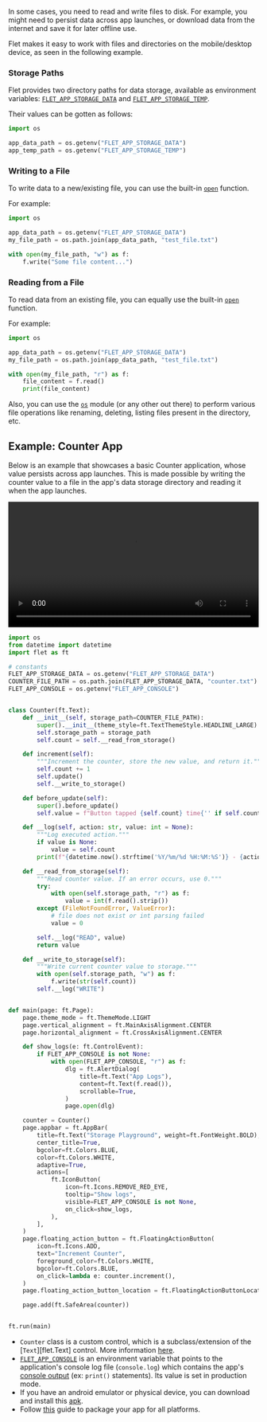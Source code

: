 In some cases, you need to read and write files to disk.
For example, you might need to persist data across app launches, or download data from the internet and save it for later offline use.

Flet makes it easy to work with files and directories on the mobile/desktop device, as seen in the following example.

### Storage Paths

Flet provides two directory paths for data storage, available as environment variables:
[`FLET_APP_STORAGE_DATA`](../unclassified/environment-variables.md#flet_app_storage_data) and
[`FLET_APP_STORAGE_TEMP`](../unclassified/environment-variables.md#flet_app_storage_temp).

Their values can be gotten as follows:

```python
import os

app_data_path = os.getenv("FLET_APP_STORAGE_DATA")
app_temp_path = os.getenv("FLET_APP_STORAGE_TEMP")
```

### Writing to a File

To write data to a new/existing file, you can use the built-in [`open`](https://docs.python.org/3/library/functions.html#open) function.

For example:

```python
import os

app_data_path = os.getenv("FLET_APP_STORAGE_DATA")
my_file_path = os.path.join(app_data_path, "test_file.txt")

with open(my_file_path, "w") as f:
    f.write("Some file content...")
```

### Reading from a File

To read data from an existing file, you can equally use the built-in [`open`](https://docs.python.org/3/library/functions.html#open) function.

For example:

```python
import os

app_data_path = os.getenv("FLET_APP_STORAGE_DATA")
my_file_path = os.path.join(app_data_path, "test_file.txt")

with open(my_file_path, "r") as f:
    file_content = f.read()
    print(file_content)
```

Also, you can use the [`os`](https://docs.python.org/3/library/os.html) module (or any other out there) to perform various file operations like renaming, deleting, listing files present in the directory, etc.

## Example: Counter App

Below is an example that showcases a basic Counter application, whose value persists across app launches.
This is made possible by writing the counter value to a file in the app's data storage directory and reading it when the app launches.

<video controls width="100%">
  <source src="https://github.com/ndonkoHenri/flet-storage-cookbook/raw/refs/heads/main/video-demo.mp4" type="video/mp4"/>
</video>

```python
import os
from datetime import datetime
import flet as ft

# constants
FLET_APP_STORAGE_DATA = os.getenv("FLET_APP_STORAGE_DATA")
COUNTER_FILE_PATH = os.path.join(FLET_APP_STORAGE_DATA, "counter.txt")
FLET_APP_CONSOLE = os.getenv("FLET_APP_CONSOLE")


class Counter(ft.Text):
    def __init__(self, storage_path=COUNTER_FILE_PATH):
        super().__init__(theme_style=ft.TextThemeStyle.HEADLINE_LARGE)
        self.storage_path = storage_path
        self.count = self.__read_from_storage()

    def increment(self):
        """Increment the counter, store the new value, and return it."""
        self.count += 1
        self.update()
        self.__write_to_storage()

    def before_update(self):
        super().before_update()
        self.value = f"Button tapped {self.count} time{'' if self.count == 1 else 's'}"

    def __log(self, action: str, value: int = None):
        """Log executed action."""
        if value is None:
            value = self.count
        print(f"{datetime.now().strftime('%Y/%m/%d %H:%M:%S')} - {action} = {value}")

    def __read_from_storage(self):
        """Read counter value. If an error occurs, use 0."""
        try:
            with open(self.storage_path, "r") as f:
                value = int(f.read().strip())
        except (FileNotFoundError, ValueError):
            # file does not exist or int parsing failed
            value = 0

        self.__log("READ", value)
        return value

    def __write_to_storage(self):
        """Write current counter value to storage."""
        with open(self.storage_path, "w") as f:
            f.write(str(self.count))
        self.__log("WRITE")


def main(page: ft.Page):
    page.theme_mode = ft.ThemeMode.LIGHT
    page.vertical_alignment = ft.MainAxisAlignment.CENTER
    page.horizontal_alignment = ft.CrossAxisAlignment.CENTER

    def show_logs(e: ft.ControlEvent):
        if FLET_APP_CONSOLE is not None:
            with open(FLET_APP_CONSOLE, "r") as f:
                dlg = ft.AlertDialog(
                    title=ft.Text("App Logs"),
                    content=ft.Text(f.read()),
                    scrollable=True,
                )
                page.open(dlg)

    counter = Counter()
    page.appbar = ft.AppBar(
        title=ft.Text("Storage Playground", weight=ft.FontWeight.BOLD),
        center_title=True,
        bgcolor=ft.Colors.BLUE,
        color=ft.Colors.WHITE,
        adaptive=True,
        actions=[
            ft.IconButton(
                icon=ft.Icons.REMOVE_RED_EYE,
                tooltip="Show logs",
                visible=FLET_APP_CONSOLE is not None,
                on_click=show_logs,
            ),
        ],
    )
    page.floating_action_button = ft.FloatingActionButton(
        icon=ft.Icons.ADD,
        text="Increment Counter",
        foreground_color=ft.Colors.WHITE,
        bgcolor=ft.Colors.BLUE,
        on_click=lambda e: counter.increment(),
    )
    page.floating_action_button_location = ft.FloatingActionButtonLocation.CENTER_FLOAT

    page.add(ft.SafeArea(counter))


ft.run(main)
```

- `Counter` class is a custom control, which is a subclass/extension of the [`Text`][flet.Text] control. More information [here](../cookbook/custom-controls.md).
- [`FLET_APP_CONSOLE`](../unclassified/environment-variables.md#flet_app_console) is an environment variable that points to the application's console log file (`console.log`) which contains the app's [console output](https://flet.dev/docs/publish#console-output) (ex: `print()` statements). Its value is set in production mode.
- If you have an android emulator or physical device, you can download and install this [apk](https://github.com/ndonkoHenri/flet-storage-cookbook/releases).
- Follow [this](../publish/index.md) guide to package your app for all platforms.
